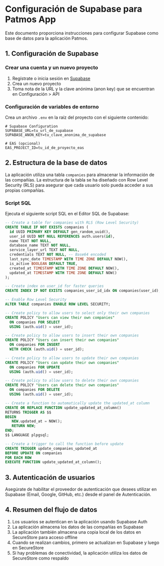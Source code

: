 # Configuración de Supabase para Patmos App

Este documento proporciona instrucciones para configurar Supabase como base de datos para la aplicación Patmos.

## 1. Configuración de Supabase

### Crear una cuenta y un nuevo proyecto

1. Regístrate o inicia sesión en [Supabase](https://supabase.com)
2. Crea un nuevo proyecto
3. Toma nota de la URL y la clave anónima (anon key) que se encuentran en Configuración > API

### Configuración de variables de entorno

Crea un archivo `.env` en la raíz del proyecto con el siguiente contenido:

```
# Supabase Configuration
SUPABASE_URL=tu_url_de_supabase
SUPABASE_ANON_KEY=tu_clave_anonima_de_supabase

# EAS (opcional)
EAS_PROJECT_ID=tu_id_de_proyecto_eas
```

## 2. Estructura de la base de datos

La aplicación utiliza una tabla `companies` para almacenar la información de las compañías. La estructura de la tabla se ha diseñado con Row Level Security (RLS) para asegurar que cada usuario solo pueda acceder a sus propias compañías.

### Script SQL

Ejecuta el siguiente script SQL en el Editor SQL de Supabase:

```sql
-- Create a table for companies with RLS (Row Level Security)
CREATE TABLE IF NOT EXISTS companies (
  id UUID PRIMARY KEY DEFAULT gen_random_uuid(),
  user_id UUID NOT NULL REFERENCES auth.users(id),
  name TEXT NOT NULL,
  database_name TEXT NOT NULL,
  service_layer_url TEXT NOT NULL,
  credentials TEXT NOT NULL, -- Base64 encoded
  last_sync_date TIMESTAMP WITH TIME ZONE DEFAULT NOW(),
  is_active BOOLEAN DEFAULT TRUE,
  created_at TIMESTAMP WITH TIME ZONE DEFAULT NOW(),
  updated_at TIMESTAMP WITH TIME ZONE DEFAULT NOW()
);

-- Create index on user_id for faster queries
CREATE INDEX IF NOT EXISTS companies_user_id_idx ON companies(user_id);

-- Enable Row Level Security
ALTER TABLE companies ENABLE ROW LEVEL SECURITY;

-- Create policy to allow users to select only their own companies
CREATE POLICY "Users can view their own companies" 
  ON companies FOR SELECT
  USING (auth.uid() = user_id);

-- Create policy to allow users to insert their own companies
CREATE POLICY "Users can insert their own companies" 
  ON companies FOR INSERT
  WITH CHECK (auth.uid() = user_id);

-- Create policy to allow users to update their own companies
CREATE POLICY "Users can update their own companies" 
  ON companies FOR UPDATE
  USING (auth.uid() = user_id);

-- Create policy to allow users to delete their own companies
CREATE POLICY "Users can delete their own companies" 
  ON companies FOR DELETE
  USING (auth.uid() = user_id);

-- Create a function to automatically update the updated_at column
CREATE OR REPLACE FUNCTION update_updated_at_column()
RETURNS TRIGGER AS $$
BEGIN
   NEW.updated_at = NOW();
   RETURN NEW;
END;
$$ LANGUAGE plpgsql;

-- Create a trigger to call the function before update
CREATE TRIGGER update_companies_updated_at
BEFORE UPDATE ON companies
FOR EACH ROW
EXECUTE FUNCTION update_updated_at_column();
```

## 3. Autenticación de usuarios

Asegúrate de habilitar el proveedor de autenticación que desees utilizar en Supabase (Email, Google, GitHub, etc.) desde el panel de Autenticación.

## 4. Resumen del flujo de datos

1. Los usuarios se autentican en la aplicación usando Supabase Auth
2. La aplicación almacena los datos de las compañías en Supabase
3. La aplicación también almacena una copia local de los datos en SecureStore para acceso offline
4. Cuando se realizan cambios, primero se actualizan en Supabase y luego en SecureStore
5. Si hay problemas de conectividad, la aplicación utiliza los datos de SecureStore como respaldo 
